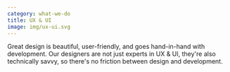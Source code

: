 ```yaml
---
category: what-we-do
title: UX & UI
image: img/ux-ui.svg
---
```


Great design is beautiful, user-friendly, and goes hand-in-hand with
development. Our designers are not just experts in UX & UI, they're also
technically savvy, so there's no friction between design and development.
